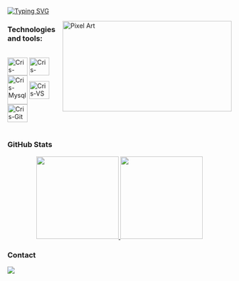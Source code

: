 [![Typing SVG](https://readme-typing-svg.demolab.com?font=Fira+Code&pause=1000&color=6793F7&width=435&lines=Hi%2C+everyone!+I'm+Pedro+Módolo.;Welcome+to+my+Github+profile!+)](https://git.io/typing-svg)

<img src="https://64.media.tumblr.com/ba114d240ed9d19e927a725cc599b038/tumblr_o8ol0qfp3d1r4gsiio1_1280.gifv" alt="Pixel Art" align="right" width="380" height="203">

### Technologies and tools:

<div style="display: inline_block"><br>
  
          
  <img align="center" alt="Cris-Java" height="40" width="45" src="https://cdn.jsdelivr.net/gh/devicons/devicon@latest/icons/java/java-original.svg">
  <img align="center" alt="Cris-Python" height="40" width="45" src="https://cdn.jsdelivr.net/gh/devicons/devicon@latest/icons/python/python-original.svg">
  <img align="center" alt= "Cris-Mysql" height="65" width="45" src="https://cdn.jsdelivr.net/gh/devicons/devicon/icons/mysql/mysql-original-wordmark.svg">       
  <img align="center" alt="Cris-VS" height="40" width="45" src="https://cdn.jsdelivr.net/gh/devicons/devicon/icons/vscode/vscode-original.svg">
  <img align="center" alt="Cris-Git" height="40" width="45" src="https://cdn.jsdelivr.net/gh/devicons/devicon/icons/git/git-original.svg">
</div><br>

### GitHub Stats

<div align="center" style="display: flex; justify-content: center;">
  <a href="https://github.com/Pedromodolobo">
    <img height="185px" src="https://github-readme-stats.vercel.app/api?username=pedromodolobo&show_icons=true&theme=one_dark_pro&include_all_commits=true&count_private=true"/>
    <img height="185px" src="https://github-readme-stats.vercel.app/api/top-langs/?username=Pedromodolobo&layout=compact&langs_count=7&theme=one_dark_pro"/>
  </a>
</div>
    
### Contact

<div> 
  <a href="https://www.linkedin.com/in/pedro-módolo-pereira-scheibel-220250272" target="_blank"><img src="https://img.shields.io/badge/-LinkedIn-%230077B5?style=for-the-badge&logo=linkedin&logoColor=white" target="_blank"></a> 
  <!--<a href="mailto:Email@gmail.com"><img src="https://img.shields.io/badge/-Gmail-%23333?style=for-the-badge&logo=gmail&logoColor=white" target="_blank"></a>-->
</div>
